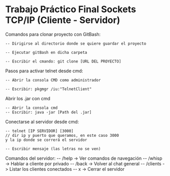 # Trabajo Práctico Final Sockets TCP/IP (Cliente - Servidor) 
 
Comandos para clonar proyecto con GitBash:

	-- Dirigirse al directorio donde se quiere guardar el proyecto

	-- Ejecutar gitBash en dicha carpeta 

	-- Escribir el cmando: git clone [URL DEL PROYECTO]

 
Pasos para activar telnet desde cmd:

	-- Abrir la consola CMD como administrador

	-- Escribir: pkgmgr /iu:"TelnetClient"

Abrir los .jar con cmd 
	
	-- Abrir la consola cmd
	-- Escribir: java -jar [Path del .jar] 


Conectarse al servidor desde cmd:

	-- telnet [IP SERVIDOR] [3000] 
	// dir ip y puerto que queramos, en este caso 3000 
	y la ip donde se correrá el servidor

	-- Escribir mensaje (las letras no se ven)


Comandos del servidor:
	-- /help    -> Ver comandos de navegación
	-- /whisp   -> Hablar a cliente por privado
	-- /back    -> Volver al chat general
	-- /clients -> Listar los clientes conectados
	-- x        -> Cerrar el servidor
